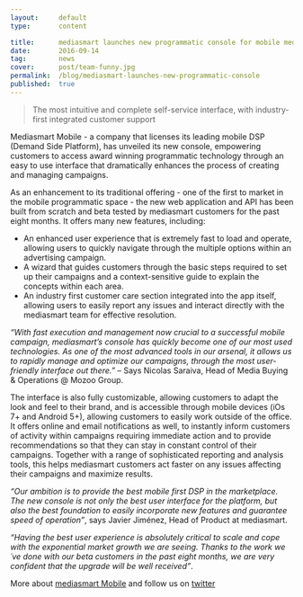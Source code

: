 ```yaml
---
layout:     default
type:       content

title:      mediasmart launches new programmatic console for mobile media buying and campaign management
date:       2016-09-14
tag:        news
cover:      post/team-funny.jpg
permalink:  /blog/mediasmart-launches-new-programmatic-console
published:  true
---
```


> The most intuitive and complete self-service interface, with industry-first integrated customer support

Mediasmart Mobile - a company that licenses its leading mobile DSP (Demand Side Platform), has unveiled its new console, empowering customers to access award winning programmatic technology through an easy to use interface that dramatically enhances the process of creating and managing campaigns.

As an enhancement to its traditional offering - one of the first to market in the mobile programmatic space - the new web application and API has been built from scratch and beta tested by mediasmart customers for the past eight months. It offers many new features, including:

 - An enhanced user experience that is extremely fast to load and operate, allowing users to quickly navigate through the multiple options within an advertising campaign.
 - A wizard that guides customers through the basic steps required to set up their campaigns and a context-sensitive guide to explain the concepts within each area.
 - An industry first customer care section integrated into the app itself, allowing users to easily report any issues and interact directly with the mediasmart team for effective resolution.

*“With fast execution and management now crucial to a successful mobile campaign, mediasmart’s console has quickly become one of our most used technologies. As one of the most advanced tools in our arsenal, it allows us to rapidly manage and optimize our campaigns, through the most user-friendly interface out there.”* – Says Nicolas Saraiva, Head of Media Buying & Operations @ Mozoo Group.

The interface is also fully customizable, allowing customers to adapt the look and feel to their brand, and is accessible through mobile devices (iOs 7+ and Android 5+), allowing customers to easily work outside of the office. It offers online and email notifications as well, to instantly inform customers of activity within campaigns requiring immediate action and to provide recommendations so that they can stay in constant control of their campaigns. Together with a range of sophisticated reporting and analysis tools, this helps mediasmart customers act faster on any issues affecting their campaigns and maximize results.

*“Our ambition is to provide the best mobile first DSP in the marketplace. The new console is not only the best user interface for the platform, but also the best foundation to easily incorporate new features and guarantee speed of operation”*, says Javier Jiménez, Head of Product at mediasmart.

*“Having the best user experience is absolutely critical to scale and cope with the exponential market growth we are seeing. Thanks to the work we´ve done with our beta customers in the past eight months, we are very confident that the upgrade will be well received”*.


More about [mediasmart Mobile](http://mediasmart.io/about-us) and follow us on [twitter](https://twitter.com/mediasmart_mb)
